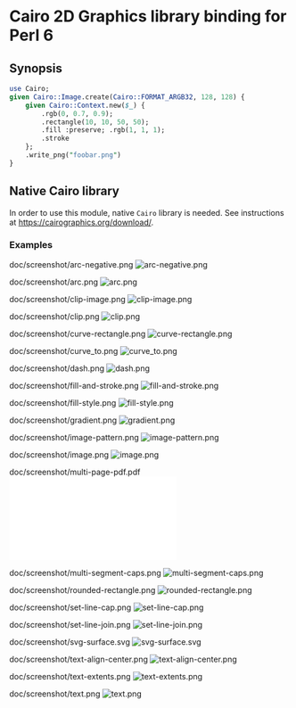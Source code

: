 Cairo 2D Graphics library binding for Perl 6
============================================

Synopsis
--------

```perl
use Cairo;
given Cairo::Image.create(Cairo::FORMAT_ARGB32, 128, 128) {
    given Cairo::Context.new($_) {
        .rgb(0, 0.7, 0.9);
        .rectangle(10, 10, 50, 50);
        .fill :preserve; .rgb(1, 1, 1);
        .stroke
    };
    .write_png("foobar.png")
}
```


Native Cairo library
--------------

In order to use this module, native `Cairo` library is needed. See instructions at https://cairographics.org/download/.

### Examples

doc/screenshot/arc-negative.png
![arc-negative.png](doc/screenshot/arc-negative.png)

doc/screenshot/arc.png
![arc.png](doc/screenshot/arc.png)

doc/screenshot/clip-image.png
![clip-image.png](doc/screenshot/clip-image.png)

doc/screenshot/clip.png
![clip.png](doc/screenshot/clip.png)

doc/screenshot/curve-rectangle.png
![curve-rectangle.png](doc/screenshot/curve-rectangle.png)



doc/screenshot/curve_to.png
![curve_to.png](doc/screenshot/curve_to.png)

doc/screenshot/dash.png
![dash.png](doc/screenshot/dash.png)

doc/screenshot/fill-and-stroke.png
![fill-and-stroke.png](doc/screenshot/fill-and-stroke.png)

doc/screenshot/fill-style.png
![fill-style.png](doc/screenshot/fill-style.png)

doc/screenshot/gradient.png
![gradient.png](doc/screenshot/gradient.png)

doc/screenshot/image-pattern.png
![image-pattern.png](doc/screenshot/image-pattern.png)

doc/screenshot/image.png
![image.png](doc/screenshot/image.png)

doc/screenshot/multi-page-pdf.pdf
![multi-page-pdf.pdf](doc/screenshot/multi-page-pdf.pdf)

doc/screenshot/multi-segment-caps.png
![multi-segment-caps.png](doc/screenshot/multi-segment-caps.png)

doc/screenshot/rounded-rectangle.png
![rounded-rectangle.png](doc/screenshot/rounded-rectangle.png)

doc/screenshot/set-line-cap.png
![set-line-cap.png](doc/screenshot/set-line-cap.png)

doc/screenshot/set-line-join.png
![set-line-join.png](doc/screenshot/set-line-join.png)

doc/screenshot/svg-surface.svg
![svg-surface.svg](doc/screenshot/svg-surface.svg)

doc/screenshot/text-align-center.png
![text-align-center.png](doc/screenshot/text-align-center.png)

doc/screenshot/text-extents.png
![text-extents.png](doc/screenshot/text-extents.png)

doc/screenshot/text.png
![text.png](doc/screenshot/text.png)